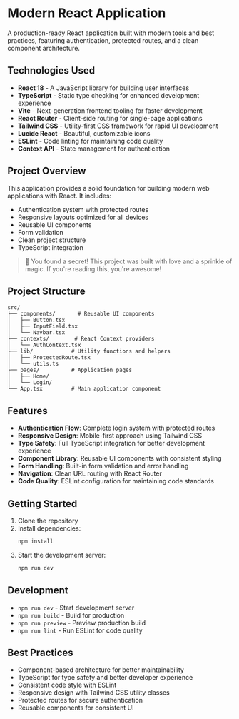 # Modern React Application

A production-ready React application built with modern tools and best practices, featuring authentication, protected routes, and a clean component architecture.

## Technologies Used

- **React 18** - A JavaScript library for building user interfaces
- **TypeScript** - Static type checking for enhanced development experience
- **Vite** - Next-generation frontend tooling for faster development
- **React Router** - Client-side routing for single-page applications
- **Tailwind CSS** - Utility-first CSS framework for rapid UI development
- **Lucide React** - Beautiful, customizable icons
- **ESLint** - Code linting for maintaining code quality
- **Context API** - State management for authentication

## Project Overview

This application provides a solid foundation for building modern web applications with React. It includes:

- Authentication system with protected routes
- Responsive layouts optimized for all devices
- Reusable UI components
- Form validation
- Clean project structure
- TypeScript integration

> 🐰 You found a secret! This project was built with love and a sprinkle of magic. If you're reading this, you're awesome!

## Project Structure

```
src/
├── components/       # Reusable UI components
│   ├── Button.tsx
│   ├── InputField.tsx
│   └── Navbar.tsx
├── contexts/        # React Context providers
│   └── AuthContext.tsx
├── lib/            # Utility functions and helpers
│   ├── ProtectedRoute.tsx
│   └── utils.ts
├── pages/          # Application pages
│   ├── Home/
│   └── Login/
└── App.tsx         # Main application component
```

## Features

- **Authentication Flow**: Complete login system with protected routes
- **Responsive Design**: Mobile-first approach using Tailwind CSS
- **Type Safety**: Full TypeScript integration for better development experience
- **Component Library**: Reusable UI components with consistent styling
- **Form Handling**: Built-in form validation and error handling
- **Navigation**: Clean URL routing with React Router
- **Code Quality**: ESLint configuration for maintaining code standards

## Getting Started

1. Clone the repository
2. Install dependencies:
   ```bash
   npm install
   ```
3. Start the development server:
   ```bash
   npm run dev
   ```

## Development

- `npm run dev` - Start development server
- `npm run build` - Build for production
- `npm run preview` - Preview production build
- `npm run lint` - Run ESLint for code quality

## Best Practices

- Component-based architecture for better maintainability
- TypeScript for type safety and better developer experience
- Consistent code style with ESLint
- Responsive design with Tailwind CSS utility classes
- Protected routes for secure authentication
- Reusable components for consistent UI